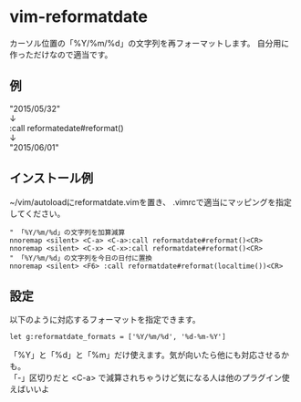 # vim-reformatdate
カーソル位置の「%Y/%m/%d」の文字列を再フォーマットします。
自分用に作っただけなので適当です。

## 例

 "2015/05/32"<br>
 ↓<br>
:call reformatedate#reformat()<br>
 ↓<br>
 "2015/06/01"

## インストール例
~/vim/autoloadにreformatdate.vimを置き、
.vimrcで適当にマッピングを指定してください。

    " 「%Y/%m/%d」の文字列を加算減算
    nnoremap <silent> <C-a> <C-a>:call reformatdate#reformat()<CR>
    nnoremap <silent> <C-x> <C-x>:call reformatdate#reformat()<CR>
    " 「%Y/%m/%d」の文字列を今日の日付に置換
    nnoremap <silent> <F6> :call reformatdate#reformat(localtime())<CR>

## 設定
以下のように対応するフォーマットを指定できます。

    let g:reformatdate_formats = ['%Y/%m/%d', '%d-%m-%Y']

「%Y」と「%d」と「%m」だけ使えます。気が向いたら他にも対応させるかも。<br>
「-」区切りだと &lt;C-a&gt; で減算されちゃうけど気になる人は他のプラグイン使えばいいよ

